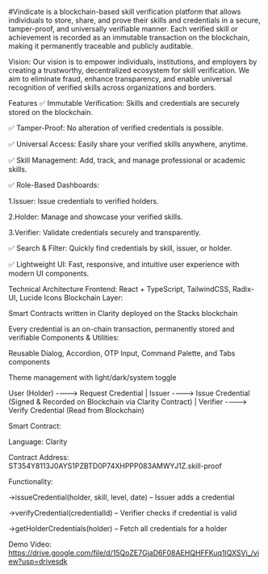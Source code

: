 #Vindicate is a blockchain-based skill verification platform that allows individuals to store, share, and prove their skills and credentials in a secure, tamper-proof, and universally verifiable manner. Each verified skill or achievement is recorded as an immutable transaction on the blockchain, making it permanently traceable and publicly auditable.

Vision: 
Our vision is to empower individuals, institutions, and employers by creating a trustworthy, decentralized ecosystem for skill verification. We aim to eliminate fraud, enhance transparency, and enable universal recognition of verified skills across organizations and borders.

Features
✅ Immutable Verification: Skills and credentials are securely stored on the blockchain.

✅ Tamper-Proof: No alteration of verified credentials is possible.

✅ Universal Access: Easily share your verified skills anywhere, anytime.

✅ Skill Management: Add, track, and manage professional or academic skills.

✅ Role-Based Dashboards:

1.Issuer: Issue credentials to verified holders.

2.Holder: Manage and showcase your verified skills.

3.Verifier: Validate credentials securely and transparently.

✅ Search & Filter: Quickly find credentials by skill, issuer, or holder.

✅ Lightweight UI: Fast, responsive, and intuitive user experience with modern UI components.

Technical Architecture
Frontend: React + TypeScript, TailwindCSS, Radix-UI, Lucide Icons
Blockchain Layer:

   Smart Contracts written in Clarity deployed on the Stacks blockchain

   Every credential is an on-chain transaction, permanently stored and verifiable
Components & Utilities:

   Reusable Dialog, Accordion, OTP Input, Command Palette, and Tabs components

   Theme management with light/dark/system toggle


User (Holder) ----> Request Credential
       |
Issuer ----> Issue Credential (Signed & Recorded on Blockchain via Clarity Contract)
       |
Verifier ----> Verify Credential (Read from Blockchain)



Smart Contract:

Language: Clarity

Contract Address: ST354Y8113J0AYS1PZBTD0P74XHPPP083AMWYJ1Z.skill-proof

Functionality:

->issueCredential(holder, skill, level, date) – Issuer adds a credential

->verifyCredential(credentialId) – Verifier checks if credential is valid

->getHolderCredentials(holder) – Fetch all credentials for a holder


Demo Video:
https://drive.google.com/file/d/15QoZE7GjaD6F08AEHQHFFKuq1lQXSVj_/view?usp=drivesdk
